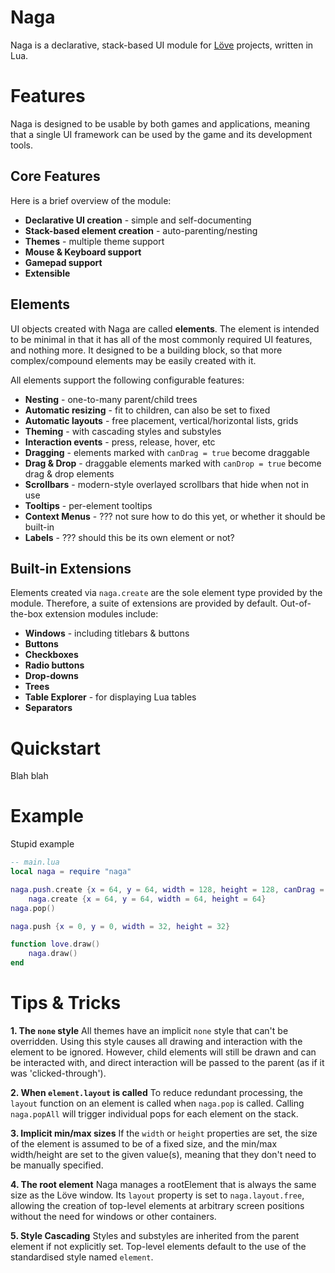 # Naga
Naga is a declarative, stack-based UI module for [Löve][love] projects, written in Lua.

# Features
Naga is designed to be usable by both games and applications, meaning that a single UI framework can be used by the game and its development tools.

## Core Features
Here is a brief overview of the module:
* **Declarative UI creation** - simple and self-documenting
* **Stack-based element creation** - auto-parenting/nesting
* **Themes** - multiple theme support
* **Mouse & Keyboard support**
* **Gamepad support**
* **Extensible**

## Elements
UI objects created with Naga are called **elements**.
The element is intended to be minimal in that it has all of the most commonly required UI features, and nothing more.
It designed to be a building block, so that more complex/compound elements may be easily created with it.

All elements support the following configurable features:

* **Nesting** - one-to-many parent/child trees
* **Automatic resizing** - fit to children, can also be set to fixed
* **Automatic layouts** - free placement, vertical/horizontal lists, grids
* **Theming** - with cascading styles and substyles
* **Interaction events** - press, release, hover, etc
* **Dragging** - elements marked with `canDrag = true` become draggable
* **Drag & Drop** - draggable elements marked with `canDrop = true` become drag & drop elements
* **Scrollbars** - modern-style overlayed scrollbars that hide when not in use
* **Tooltips** - per-element tooltips
* **Context Menus** - ??? not sure how to do this yet, or whether it should be built-in
* **Labels** - ??? should this be its own element or not?

## Built-in Extensions
Elements created via `naga.create` are the sole element type provided by the module. Therefore, a suite of extensions are provided by default.
Out-of-the-box extension modules include:

* **Windows** - including titlebars & buttons
* **Buttons**
* **Checkboxes**
* **Radio buttons**
* **Drop-downs**
* **Trees**
* **Table Explorer** - for displaying Lua tables
* **Separators**

# Quickstart
Blah blah

# Example
Stupid example
```lua
-- main.lua
local naga = require "naga"

naga.push.create {x = 64, y = 64, width = 128, height = 128, canDrag = true}
	naga.create {x = 64, y = 64, width = 64, height = 64}
naga.pop()

naga.push {x = 0, y = 0, width = 32, height = 32}

function love.draw()
	naga.draw()
end
```

# Tips & Tricks

**1. The `none` style**
All themes have an implicit `none` style that can't be overridden. Using this style causes all drawing and interaction with the element to be ignored. However, child elements will still be drawn and can be interacted with, and direct interaction will be passed to the parent (as if it was 'clicked-through').

**2. When `element.layout` is called**
To reduce redundant processing, the `layout` function on an element is called when `naga.pop` is called. Calling `naga.popAll` will trigger individual pops for each element on the stack.

**3. Implicit min/max sizes**
If the `width` or `height` properties are set, the size of the element is assumed to be of a fixed size, and the min/max width/height are set to the given value(s), meaning that they don't need to be manually specified.

**4. The root element**
Naga manages a rootElement that is always the same size as the Löve window. Its `layout` property is set to `naga.layout.free`, allowing the creation of
top-level elements at arbitrary screen positions without the need for windows or other containers.

**5. Style Cascading**
Styles and substyles are inherited from the parent element if not explicitly set. Top-level elements default to the use of the standardised style named `element`.

[love]: https://www.love2d.org/